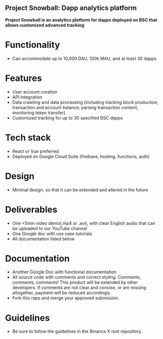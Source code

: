 ## Project Snowball: Dapp analytics platform
**Project Snowball is an analytics platform for dapps deployed on BSC that allows customized advanced tracking**

# Functionality
- Can accommodate up to 10,000 DAU, 100k MAU, and at least 30 dapps

# Features
- User account creation
- API integration
- Data crawling and data processing (including tracking block production, transaction and account balance; parsing transaction content, monitoring token transfer)
- Customized tracking for up to 30 specified BSC dapps

# Tech stack
- React or Vue preferred
- Deployed on Google Cloud Suite (firebase, hosting, functions, auth)

# Design
- Minimal design, so that it can be extended and altered in the future

# Deliverables
- One <5min video demo(.mp4 or .avi), with clear English audio that can be uploaded to our YouTube channel
- One Google doc with use case tutorials
- All documentation listed below

# Documentation
- Another Google Doc with functional documentation
- All source code with comments and correct styling. Comments, comments, comments! This product will be extended by other developers. If comments are not clear and concise, or are missing altogether, payment will be reduced accordingly.
- Fork this repo and merge your approved submission.

# Guidelines
- Be sure to follow the guidelines in the Binance X root repository.